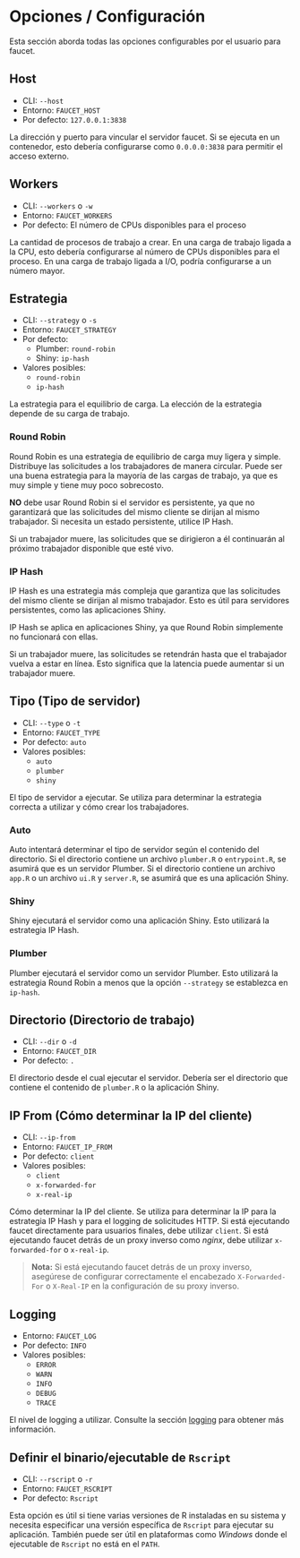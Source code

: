 # Opciones / Configuración

Esta sección aborda todas las opciones configurables por el usuario para
faucet.

## Host

- CLI: `--host`
- Entorno: `FAUCET_HOST`
- Por defecto: `127.0.0.1:3838`

La dirección y puerto para vincular el servidor faucet. Si se ejecuta en un
contenedor, esto debería configurarse como `0.0.0.0:3838` para permitir el
acceso externo.

## Workers

- CLI: `--workers` o `-w`
- Entorno: `FAUCET_WORKERS`
- Por defecto: El número de CPUs disponibles para el proceso

La cantidad de procesos de trabajo a crear. En una carga de trabajo ligada a la
CPU, esto debería configurarse al número de CPUs disponibles para el proceso.
En una carga de trabajo ligada a I/O, podría configurarse a un número mayor.

## Estrategia

- CLI: `--strategy` o `-s`
- Entorno: `FAUCET_STRATEGY`
- Por defecto:
    - Plumber: `round-robin`
    - Shiny: `ip-hash`
- Valores posibles:
    - `round-robin`
    - `ip-hash`

La estrategia para el equilibrio de carga. La elección de la estrategia depende
de su carga de trabajo.

### Round Robin

Round Robin es una estrategia de equilibrio de carga muy ligera y simple.
Distribuye las solicitudes a los trabajadores de manera circular. Puede ser una
buena estrategia para la mayoría de las cargas de trabajo, ya que es muy simple
y tiene muy poco sobrecosto.

**NO** debe usar Round Robin si el servidor es persistente, ya que no
garantizará que las solicitudes del mismo cliente se dirijan al mismo
trabajador. Si necesita un estado persistente, utilice IP Hash.

Si un trabajador muere, las solicitudes que se dirigieron a él continuarán al
próximo trabajador disponible que esté vivo.

### IP Hash

IP Hash es una estrategia más compleja que garantiza que las solicitudes del
mismo cliente se dirijan al mismo trabajador. Esto es útil para servidores
persistentes, como las aplicaciones Shiny.

IP Hash se aplica en aplicaciones Shiny, ya que Round Robin simplemente no
funcionará con ellas.

Si un trabajador muere, las solicitudes se retendrán hasta que el trabajador
vuelva a estar en línea. Esto significa que la latencia puede aumentar si un
trabajador muere.

## Tipo (Tipo de servidor)

- CLI: `--type` o `-t`
- Entorno: `FAUCET_TYPE`
- Por defecto: `auto`
- Valores posibles:
    - `auto`
    - `plumber`
    - `shiny`

El tipo de servidor a ejecutar. Se utiliza para determinar la estrategia
correcta a utilizar y cómo crear los trabajadores.

### Auto

Auto intentará determinar el tipo de servidor según el contenido del
directorio. Si el directorio contiene un archivo `plumber.R` o `entrypoint.R`,
se asumirá que es un servidor Plumber. Si el directorio contiene un archivo
`app.R` o un archivo `ui.R` y `server.R`, se asumirá que es una aplicación
Shiny.

### Shiny

Shiny ejecutará el servidor como una aplicación Shiny. Esto utilizará la
estrategia IP Hash.

### Plumber

Plumber ejecutará el servidor como un servidor Plumber. Esto utilizará la
estrategia Round Robin a menos que la opción `--strategy` se establezca en
`ip-hash`.

## Directorio (Directorio de trabajo)

- CLI: `--dir` o `-d`
- Entorno: `FAUCET_DIR`
- Por defecto: `.`

El directorio desde el cual ejecutar el servidor. Debería ser el directorio que
contiene el contenido de `plumber.R` o la aplicación Shiny.

## IP From (Cómo determinar la IP del cliente)

- CLI: `--ip-from`
- Entorno: `FAUCET_IP_FROM`
- Por defecto: `client`
- Valores posibles:
    - `client`
    - `x-forwarded-for`
    - `x-real-ip`

Cómo determinar la IP del cliente. Se utiliza para determinar la IP para la
estrategia IP Hash y para el logging de solicitudes HTTP. Si está ejecutando
faucet directamente para usuarios finales, debe utilizar `client`. Si está
ejecutando faucet detrás de un proxy inverso como _nginx_, debe utilizar
`x-forwarded-for` o `x-real-ip`.

> **Nota:** Si está ejecutando faucet detrás de un proxy inverso, asegúrese
> de configurar correctamente el encabezado `X-Forwarded-For` o `X-Real-IP` en la
> configuración de su proxy inverso. 

## Logging

- Entorno: `FAUCET_LOG`
- Por defecto: `INFO`
- Valores posibles:
    - `ERROR`
    - `WARN`
    - `INFO`
    - `DEBUG`
    - `TRACE`

El nivel de logging a utilizar. Consulte la sección [logging](./logging.md)
para obtener más información.

## Definir el binario/ejecutable de `Rscript`

- CLI: `--rscript` o `-r`
- Entorno: `FAUCET_RSCRIPT`
- Por defecto: `Rscript`

Esta opción es útil si tiene varias versiones de R instaladas en su sistema y
necesita especificar una versión específica de `Rscript` para ejecutar su
aplicación. También puede ser útil en plataformas como _Windows_ donde el
ejecutable de `Rscript` no está en el `PATH`.


